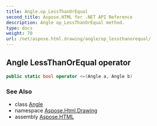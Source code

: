 ```yaml
---
title: Angle.op_LessThanOrEqual
second_title: Aspose.HTML for .NET API Reference
description: Angle op_LessThanOrEqual method. 
type: docs
weight: 70
url: /net/aspose.html.drawing/angle/op_lessthanorequal/
---
```

## Angle LessThanOrEqual operator

```csharp
public static bool operator <=(Angle a, Angle b)
```

### See Also

* class [Angle](../)
* namespace [Aspose.Html.Drawing](../../../aspose.html.drawing/)
* assembly [Aspose.HTML](../../../)

